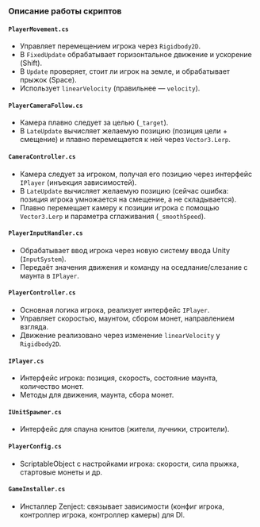 ﻿### Описание работы скриптов

#### `PlayerMovement.cs`
- Управляет перемещением игрока через `Rigidbody2D`.
- В `FixedUpdate` обрабатывает горизонтальное движение и ускорение (Shift).
- В `Update` проверяет, стоит ли игрок на земле, и обрабатывает прыжок (Space).
- Использует `linearVelocity` (правильнее — `velocity`).

#### `PlayerCameraFollow.cs`
- Камера плавно следует за целью (`_target`).
- В `LateUpdate` вычисляет желаемую позицию (позиция цели + смещение) и плавно перемещается к ней через `Vector3.Lerp`.

#### `CameraController.cs`
- Камера следует за игроком, получая его позицию через интерфейс `IPlayer` (инъекция зависимостей).
- В `LateUpdate` вычисляет желаемую позицию (сейчас ошибка: позиция игрока умножается на смещение, а не складывается).
- Плавно перемещает камеру к позиции игрока с помощью `Vector3.Lerp` и параметра сглаживания (`_smoothSpeed`).

#### `PlayerInputHandler.cs`
- Обрабатывает ввод игрока через новую систему ввода Unity (`InputSystem`).
- Передаёт значения движения и команду на оседлание/слезание с маунта в `IPlayer`.

#### `PlayerController.cs`
- Основная логика игрока, реализует интерфейс `IPlayer`.
- Управляет скоростью, маунтом, сбором монет, направлением взгляда.
- Движение реализовано через изменение `linearVelocity` у `Rigidbody2D`.

#### `IPlayer.cs`
- Интерфейс игрока: позиция, скорость, состояние маунта, количество монет.
- Методы для движения, маунта, сбора монет.

#### `IUnitSpawner.cs`
- Интерфейс для спауна юнитов (жители, лучники, строители).

#### `PlayerConfig.cs`
- ScriptableObject с настройками игрока: скорости, сила прыжка, стартовые монеты и др.

#### `GameInstaller.cs`
- Инсталлер Zenject: связывает зависимости (конфиг игрока, контроллер игрока, контроллер камеры) для DI.
